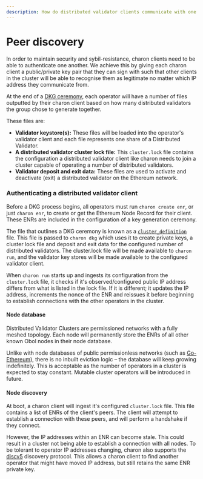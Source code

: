 ```yaml
---
description: How do distributed validator clients communicate with one another securely?
---
```


# Peer discovery

In order to maintain security and sybil-resistance, charon clients need to be able to authenticate one another. We achieve this by giving each charon client a public/private key pair that they can sign with such that other clients in the cluster will be able to recognise them as legitimate no matter which IP address they communicate from.

At the end of a [DKG ceremony](./02_validator-creation.md#stages-of-creating-a-distributed-validator), each operator will have a number of files outputted by their charon client based on how many distributed validators the group chose to generate together.

These files are:

- **Validator keystore(s):** These files will be loaded into the operator's validator client and each file represents one share of a Distributed Validator.
- **A distributed validator cluster lock file:** This `cluster.lock` file contains the configuration a distributed validator client like charon needs to join a cluster capable of operating a number of distributed validators.
- **Validator deposit and exit data:** These files are used to activate and deactivate (exit) a distributed validator on the Ethereum network. 

### Authenticating a distributed validator client

Before a DKG process begins, all operators must run `charon create enr`, or just `charon enr`, to create or get the Ethereum Node Record for their client. These ENRs are included in the configuration of a key generation ceremony. 

The file that outlines a DKG ceremony is known as a [`cluster_definition`](./08_distributed-validator-cluster-manifest.md) file. This file is passed to `charon dkg` which uses it to create private keys, a cluster lock file and deposit and exit data for the configured number of distributed validators. The cluster.lock file will be made available to `charon run`, and the validator key stores will be made available to the configured validator client. 

When `charon run` starts up and ingests its configuration from the `cluster.lock` file, it checks if it's observed/configured public IP address differs from what is listed in the lock file. If it is different; it updates the IP address, increments the nonce of the ENR and reissues it before beginning to establish connections with the other operators in the cluster.

#### Node database

Distributed Validator Clusters are permissioned networks with a fully meshed topology. Each node will permanently store the ENRs of all other known Obol nodes in their node database.

Unlike with node databases of public permissionless networks (such as [Go-Ethereum](https://pkg.go.dev/github.com/ethereum/go-ethereum@v1.10.13/p2p/enode#DB)), there is no inbuilt eviction logic – the database will keep growing indefinitely. This is acceptable as the number of operators in a cluster is expected to stay constant. Mutable cluster operators will be introduced in future. 

#### Node discovery

At boot, a charon client will ingest it's configured `cluster.lock` file. This file contains a list of ENRs of the client's peers. The client will attempt to establish a connection with these peers, and will perform a handshake if they connect. 

However, the IP addresses within an ENR can become stale. This could result in a cluster not being able to establish a connection with all nodes. To be tolerant to operator IP addresses changing, charon also supports the [discv5](https://github.com/ethereum/devp2p/blob/master/discv5/discv5.md) discovery protocol. This allows a charon client to find another operator that might have moved IP address, but still retains the same ENR private key.


